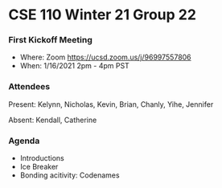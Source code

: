 # CSE 110 Winter 21 Group 22

### First Kickoff Meeting
  - Where: Zoom https://ucsd.zoom.us/j/96997557806
  - When: 1/16/2021 2pm - 4pm PST
  
### Attendees

Present: Kelynn, Nicholas, Kevin, Brian, Chanly, Yihe, Jennifer

Absent: Kendall, Catherine

### Agenda

  - Introductions
  - Ice Breaker
  - Bonding acitivity: Codenames
  
  
